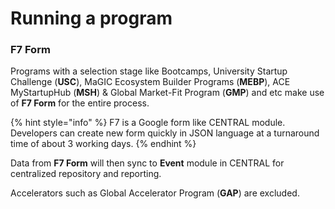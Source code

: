 # Running a program

### **F7 Form**

Programs with a selection stage like Bootcamps, University Startup Challenge \(**USC**\), MaGIC Ecosystem Builder Programs \(**MEBP**\), ACE MyStartupHub \(**MSH**\) & Global Market-Fit Program \(**GMP**\) and etc make use of **F7 Form** for the entire process.

{% hint style="info" %}
F7 is a Google form like CENTRAL module. Developers can create new form quickly in JSON language at a turnaround time of about 3 working days. 
{% endhint %}

Data from **F7 Form** will then sync to **Event** module in CENTRAL for centralized repository and reporting.

Accelerators such as Global Accelerator Program \(**GAP**\) are excluded.

